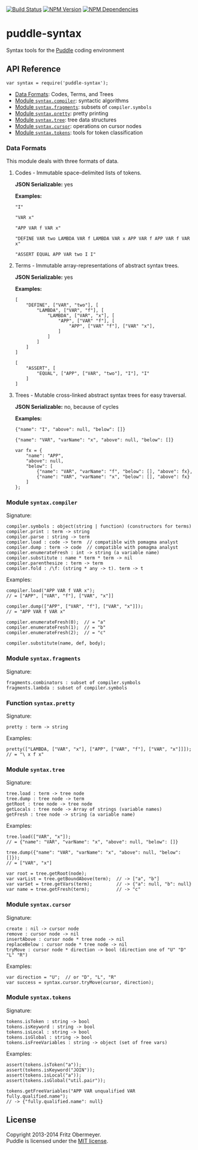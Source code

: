 [![Build Status](https://travis-ci.org/fritzo/puddle-syntax.svg?branch=master)](http://travis-ci.org/fritzo/puddle-syntax)
[![NPM Version](https://badge.fury.io/js/puddle-syntax.svg)](https://www.npmjs.org/package/puddle-syntax)
[![NPM Dependencies](https://david-dm.org/fritzo/puddle-syntax.svg)](https://www.npmjs.org/package/puddle-syntax)

# puddle-syntax

Syntax tools for the
[Puddle](https://github.com/fritzo/puddle) coding environment

## API Reference

    var syntax = require('puddle-syntax');

* [Data Formats](#formats): Codes, Terms, and Trees
* [Module `syntax.compiler`](#compiler): syntactic algorithms
* [Module `syntax.fragments`](#fragments): subsets of `compiler.symbols`
* [Module `syntax.pretty`](#pretty): pretty printing
* [Module `syntax.tree`](#tree): tree data structures
* [Module `syntax.cursor`](#cursor): operations on cursor nodes
* [Module `syntax.tokens`](#tokens): tools for token classification

### Data Formats <a name="formats"/>

This module deals with three formats of data.

1.  Codes - Immutable space-delimited lists of tokens.

    **JSON Serializable:** yes

    **Examples:**

        "I"

        "VAR x"

        "APP VAR f VAR x"

        "DEFINE VAR two LAMBDA VAR f LAMBDA VAR x APP VAR f APP VAR f VAR x"

        "ASSERT EQUAL APP VAR two I I"

2.  Terms - Immutable array-representations of abstract syntax trees.

    **JSON Serializable:** yes

    **Examples:**

        [
            "DEFINE", ["VAR", "two"], [
                "LAMBDA", ["VAR", "f"], [
                    "LAMBDA", ["VAR", "x"], [
                        "APP", ["VAR" "f"], [
                            "APP", ["VAR" "f"], ["VAR" "x"],
                        ]
                    ]
                ]
            ]
        ]

        [
            "ASSERT", [
                "EQUAL", ["APP", ["VAR", "two"], "I"], "I"
            ]
        ]

3.  Trees - Mutable cross-linked abstract syntax trees for easy traversal.

    **JSON Serializable:** no, because of cycles

    **Examples:**

        {"name": "I", "above": null, "below": []}

        {"name": "VAR", "varName": "x", "above": null, "below": []}

        var fx = {
            "name": "APP",
            "above": null,
            "below": [
                {"name": "VAR", "varName": "f", "below": [], "above": fx},
                {"name": "VAR", "varName": "x", "below": [], "above": fx}
            ]
        };

### Module `syntax.compiler` <a name="compiler"/>

Signature:

    compiler.symbols : object(string | function) (constructors for terms)
    compiler.print : term -> string
    compiler.parse : string -> term
    compiler.load : code -> term  // compatible with pomagma analyst
    compiler.dump : term -> code  // compatible with pomagma analyst
    compiler.enumerateFresh : int -> string (a variable name)
    compiler.substitute : name * term * term -> nil
    compiler.parenthesize : term -> term
    compiler.fold : /\f: (string * any -> t). term -> t

Examples:

    compiler.load("APP VAR f VAR x");
    // = ["APP", ["VAR", "f"], ["VAR", "x"]]

    compiler.dump(["APP", ["VAR", "f"], ["VAR", "x"]]);
    // = "APP VAR f VAR x"

    compiler.enumerateFresh(0);  // = "a"
    compiler.enumerateFresh(1);  // = "b"
    compiler.enumerateFresh(2);  // = "c"

    compiler.substitute(name, def, body);

### Module `syntax.fragments` <a name="fragments"/>

Signature:

    fragments.combinators : subset of compiler.symbols
    fragments.lambda : subset of compiler.symbols

### Function `syntax.pretty` <a name="pretty"/>

Signature:

    pretty : term -> string

Examples:

    pretty(["LAMBDA, ["VAR", "x"], ["APP", ["VAR", "f"], ["VAR", "x"]]]);
    // = "\ x f x"

### Module `syntax.tree` <a name="tree"/>

Signature:

    tree.load : term -> tree node
    tree.dump : tree node -> term
    getRoot : tree node -> tree node
    getLocals : tree node -> Array of strings (variable names)
    getFresh : tree node -> string (a variable name)

Examples:

    tree.load(["VAR", "x"]);
    // = {"name": "VAR", "varName": "x", "above": null, "below": []}

    tree.dump({"name": "VAR", "varName": "x", "above": null, "below": []});
    // = ["VAR", "x"]

    var root = tree.getRoot(node);
    var varList = tree.getBoundAbove(term);  // -> ["a", "b"]
    var varSet = tree.getVars(term);         // -> {"a": null, "b": null}
    var name = tree.getFresh(term);          // -> "c"

### Module `syntax.cursor` <a name="cursor"/>

Signature:

    create : nil -> cursor node
    remove : cursor node -> nil
    insertAbove : cursor node * tree node -> nil
    replaceBelow : cursor node * tree node -> nil
    tryMove : cursor node * direction -> bool (direction one of "U" "D" "L" "R")

Examples:

    var direction = "U";  // or "D", "L", "R"
    var success = syntax.cursor.tryMove(cursor, direction);

### Module `syntax.tokens` <a name="tokens"/>

Signature:

    tokens.isToken : string -> bool
    tokens.isKeyword : string -> bool
    tokens.isLocal : string -> bool
    tokens.isGlobal : string -> bool
    tokens.isFreeVariables : string -> object (set of free vars)

Examples:

    assert(tokens.isToken("a"));
    assert(tokens.isKeyword("JOIN"));
    assert(tokens.isLocal("a"));
    assert(tokens.isGlobal("util.pair"));

    tokens.getFreeVariables("APP VAR unqualified VAR fully.qualified.name");
    // -> {"fully.qualified.name": null}

## License

Copyright 2013-2014 Fritz Obermeyer.<br/>
Puddle is licensed under the [MIT license](/LICENSE).
